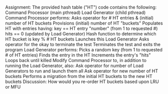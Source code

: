 Assignment:
  The provided hash table ("HT") code contains the following:
    Command Processor (main pthread)
    Load Generator (child pthread)
  Command Processor performs:
    Asks operator for # HT entries & (initial) number of HT buckets
    Provisions (initial) number of HT "buckets"
    Populates HT with entries having:
      key  == HT entry "number" (from 1 to requested #)
      hits == 0 (updated by Load Generator)
      Hash function to determine which HT bucket is key % # HT buckets
    Launches this Load Generator
    Asks operator for the okay to terminate the test
    Terminates the test and exits the program
  Load Generator performs:
    Picks a random key (from 1 to requested # of HT entries)
    Finds the entry in the HT
    Increments the entry's "hits"
    Loops back until killed
  Modify Command Processor to, in addition to running the Load Generator, also:
    Ask operator for number of Load Generators to run and launch them all
    Ask operator for new number of HT buckets
    Performs a migration from the initial HT buckets to the new HT buckets
    Discussion: How would you re-order HT buckets based upon LRU or MFU

